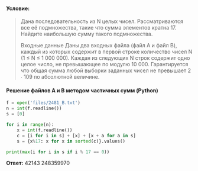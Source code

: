 #### Условие:
> Дана последовательность из N целых чисел. Рассматриваются все её подмножества, такие что сумма элементов кратна 17. Найдите наибольшую сумму такого подмножества.
> 
> Входные данные
> Даны два входных файла (файл A и файл B), каждый из которых содержит в первой строке количество чисел N (1 ≤ N ≤ 1 000 000). Каждая из следующих N строк содержит одно целое число, не превышающее по модулю 10 000.  Гарантируется что общая сумма любой выборки заданных чисел не превышает 2 ∙ 109 по абсолютной величине.

#### Решение файлов A и B методом частичных сумм (Python)
```python
f = open('files/2481_B.txt')
n = int(f.readline())
s = [0]

for i in range(n):
    x = int(f.readline())
    c = [i for i in s] + [x] + [x + a for a in s]
    s = {x%17: x for x in sorted(c)}.values()

print(max(i for i in s if i % 17 == 0))
```

**Ответ:** 42143 248359970
